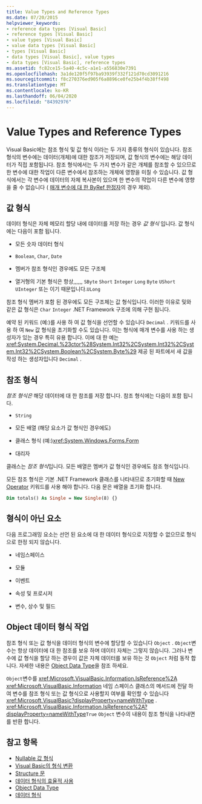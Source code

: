 ```yaml
---
title: Value Types and Reference Types
ms.date: 07/20/2015
helpviewer_keywords:
- reference data types [Visual Basic]
- reference types [Visual Basic]
- value types [Visual Basic]
- value data types [Visual Basic]
- types [Visual Basic]
- data types [Visual Basic], value types
- data types [Visual Basic], reference types
ms.assetid: fc82ce15-5a40-4c5c-a1e1-a556830e7391
ms.openlocfilehash: 3a1de120f5f97ba93939f332f121d70cd3091216
ms.sourcegitcommit: f8c270376ed905f6a8896ce0fe25b4f4b38ff498
ms.translationtype: MT
ms.contentlocale: ko-KR
ms.lasthandoff: 06/04/2020
ms.locfileid: "84392976"
---
```

# <a name="value-types-and-reference-types"></a>Value Types and Reference Types
Visual Basic에는 참조 형식 및 값 형식 이라는 두 가지 종류의 형식이 있습니다. 참조 형식의 변수에는 데이터(개체)에 대한 참조가 저장되며, 값 형식의 변수에는 해당 데이터가 직접 포함됩니다. 참조 형식에서는 두 가지 변수가 같은 개체를 참조할 수 있으므로 한 변수에 대한 작업이 다른 변수에서 참조하는 개체에 영향을 미칠 수 있습니다. 값 형식에서는 각 변수에 데이터의 자체 복사본이 있으며 한 변수의 작업이 다른 변수에 영향을 줄 수 없습니다 ( [매개 변수에 대 한 ByRef 한정자](../../../language-reference/modifiers/byref.md)의 경우 제외).
  
## <a name="value-types"></a>값 형식  
 데이터 형식은 자체 메모리 할당 내에 데이터를 저장 하는 경우 *값 형식* 입니다. 값 형식에는 다음이 포함 됩니다.  
  
- 모든 숫자 데이터 형식  
  
- `Boolean`, `Char`, `Date`  
  
- 멤버가 참조 형식인 경우에도 모든 구조체  
  
- 열거형의 기본 형식은 항상,,,,,, `SByte` `Short` `Integer` `Long` `Byte` `UShort` `UInteger` 또는 이기 때문입니다.`ULong`  
  
 참조 형식 멤버가 포함 된 경우에도 모든 구조체는 값 형식입니다. 이러한 이유로 및와 같은 값 형식은 `Char` `Integer` .NET Framework 구조에 의해 구현 됩니다.  
  
 예약 된 키워드 (예:)를 사용 하 여 값 형식을 선언할 수 있습니다 `Decimal` . 키워드를 사용 하 여 `New` 값 형식을 초기화할 수도 있습니다. 이는 형식에 매개 변수를 사용 하는 생성자가 있는 경우 특히 유용 합니다. 이에 대 한 예는 <xref:System.Decimal.%23ctor%28System.Int32%2CSystem.Int32%2CSystem.Int32%2CSystem.Boolean%2CSystem.Byte%29> 제공 된 파트에서 새 값을 작성 하는 생성자입니다 `Decimal` .  
  
## <a name="reference-types"></a>참조 형식  
 *참조 형식은* 해당 데이터에 대 한 참조를 저장 합니다. 참조 형식에는 다음이 포함 됩니다.  
  
- `String`  
  
- 모든 배열 (해당 요소가 값 형식인 경우에도)  
  
- 클래스 형식 (예:)<xref:System.Windows.Forms.Form>  
  
- 대리자  
  
 클래스는 *참조 형식*입니다. 모든 배열은 멤버가 값 형식인 경우에도 참조 형식입니다.  
  
 모든 참조 형식은 기본 .NET Framework 클래스를 나타내므로 초기화할 때 [New Operator](../../../language-reference/operators/new-operator.md) 키워드를 사용 해야 합니다. 다음 문은 배열을 초기화 합니다.  
  
```vb  
Dim totals() As Single = New Single(8) {}  
```  
  
## <a name="elements-that-are-not-types"></a>형식이 아닌 요소  
 다음 프로그래밍 요소는 선언 된 요소에 대 한 데이터 형식으로 지정할 수 없으므로 형식으로 한정 되지 않습니다.  
  
- 네임스페이스  
  
- 모듈  
  
- 이벤트  
  
- 속성 및 프로시저  
  
- 변수, 상수 및 필드  
  
## <a name="working-with-the-object-data-type"></a>Object 데이터 형식 작업  
 참조 형식 또는 값 형식을 데이터 형식의 변수에 할당할 수 있습니다 `Object` . `Object`변수는 항상 데이터에 대 한 참조를 보유 하며 데이터 자체는 그렇지 않습니다. 그러나 변수에 값 형식을 할당 하는 경우이 값은 자체 데이터를 보유 하는 것 `Object` 처럼 동작 합니다. 자세한 내용은 [Object Data Type](../../../language-reference/data-types/object-data-type.md)을 참조 하세요.  
  
 `Object`변수를 <xref:Microsoft.VisualBasic.Information.IsReference%2A> <xref:Microsoft.VisualBasic.Information> 네임 스페이스 클래스의 메서드에 전달 하 여 변수를 참조 형식 또는 값 형식으로 사용할지 여부를 확인할 수 있습니다 <xref:Microsoft.VisualBasic?displayProperty=nameWithType> . <xref:Microsoft.VisualBasic.Information.IsReference%2A?displayProperty=nameWithType>`True` `Object` 변수의 내용이 참조 형식을 나타내면를 반환 합니다.  
  
## <a name="see-also"></a>참고 항목

- [Nullable 값 형식](nullable-value-types.md)
- [Visual Basic의 형식 변환](type-conversions.md)
- [Structure 문](../../../language-reference/statements/structure-statement.md)
- [데이터 형식의 효율적 사용](efficient-use-of-data-types.md)
- [Object Data Type](../../../language-reference/data-types/object-data-type.md)
- [데이터 형식](index.md)
